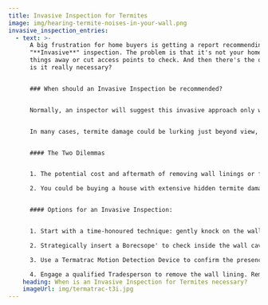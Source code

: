 ```yaml
---
title: Invasive Inspection for Termites
image: img/hearing-termite-noises-in-your-wall.png
invasive_inspection_entries:
  - text: >-
      A big frustration for home buyers is getting a report recommending an
      "**Invasive**" inspection. The problem is that it's not your home to pull
      things away or cut access points to check. And then there's the question;
      is it really necessary?


      ### When should an Invasive Inspection be recommended?


      Normally, an inspector will suggest this invasive approach only when there's a strong suspicion of termite activity in a particular area. It shouldn’t be a generalized recommendation to absolve them of accountability. Instead, it should be grounded in specific observations.


      In many cases, termite damage could be lurking just beyond view, behind wall linings. Without direct visual access, it’s almost impossible to determine the severity of this damage.


      #### The Two Dilemmas


      1. The potential cost and aftermath of removing wall linings or fixtures might exceed the actual costs of termite repair.

      2. You could be buying a house with extensive hidden termite damage if you don't check.


      #### Options for an Invasive Inspection:


      1. Start with a time-honoured technique: gently knock on the wall with a closed fist. Listening for the tell-tale signs of crumbling termite residue can provide initial insights.

      2. Strategically insert a Borecsope' to check inside the wall cavities that doesn't cause significant damage.

      3. Use a Termatrac Motion Detection Device to confirm the presence of live termites.

      4. Engage a qualified Tradesperson to remove the wall lining. Remember, you can only do this with the permission of the Seller.
    heading: When is an Invasive Inspection for Termites necessary?
    imageUrl: img/termatrac-t3i.jpg
---
```

